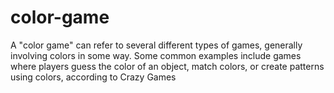 # color-game
A "color game" can refer to several different types of games, generally involving colors in some way. Some common examples include games where players guess the color of an object, match colors, or create patterns using colors, according to Crazy Games 
